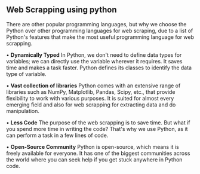 ## Web Scrapping using python

There are other popular programming languages, but why we choose the Python over other programming languages for web scraping, due to a list of Python's features that make the most useful programming language for web scrapping.

•	**Dynamically Typed**
In Python, we don't need to define data types for variables; we can directly use the variable wherever it requires. It saves time and makes a task faster. Python defines its classes to identify the data type of variable.

•	**Vast collection of libraries**
Python comes with an extensive range of libraries such as NumPy, Matplotlib, Pandas, Scipy, etc., that provide flexibility to work with various purposes. It is suited for almost every emerging field and also for web scrapping for extracting data and do manipulation.

•	**Less Code**
The purpose of the web scrapping is to save time. But what if you spend more time in writing the code? That's why we use Python, as it can perform a task in a few lines of code.

•	**Open-Source Community**
Python is open-source, which means it is freely available for everyone. It has one of the biggest communities across the world where you can seek help if you get stuck anywhere in Python code.





